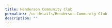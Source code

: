```yaml
---
title: Henderson Community Club
permalink: /cc-details/Henderson-Community-Club
description: ""
---
```

